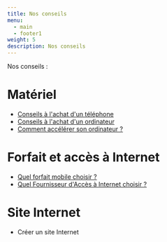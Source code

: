 ```yaml
---
title: Nos conseils
menu:
  - main
  - footer1
weight: 5
description: Nos conseils
---
```

Nos conseils :

# Matériel

* [Conseils à l'achat d'un téléphone](/blog/ou-acheter-un-telephone/)
* [Conseils à l'achat d'un ordinateur](/blog/ou-acheter-un-ordinateur/)
* [Comment accélérer son ordinateur ?](/blog/accelerer-son-ordinateur)

# Forfait et accès à Internet

* [Quel forfait mobile choisir ?](/blog/forfait-mobile/)
* [Q﻿uel Fournisseur d'Accès à Internet choisir ?](https://www.entraide-numerique-coueron.fr/blog/adsl-ou-fibre-quel-fournisseur-dacc%C3%A8s-%C3%A0-internet-choisir/)

# Site Internet

* Créer un site Internet